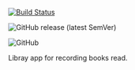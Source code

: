 [![Build Status](https://travis-ci.org/thedavyloper/library.svg?branch=master)](https://travis-ci.org/thedavyloper/library)

![GitHub release (latest SemVer)](https://img.shields.io/github/v/release/thedavyloper/library)

![GitHub](https://img.shields.io/github/license/thedavyloper/library?style=social)


Libray app for recording books read.
